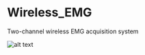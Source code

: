 # Wireless_EMG

Two-channel wireless EMG acquisition system

![alt text](https://github.com/XaviCanoFerrer/Wireless_EMG/blob/main/Wireless%20EMG%20.png?raw=true)
